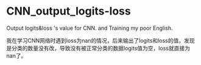 # CNN_output_logits-loss
Output logits&amp;loss 's value for CNN.  and Training my poor English.


我在学习CNN网络时遇到loss为nan的情况，后来输出了logits和loss的值，发现是分类的数量没有改，导致没有被正常分类的数据logits值为空，loss就直接为nan了。

